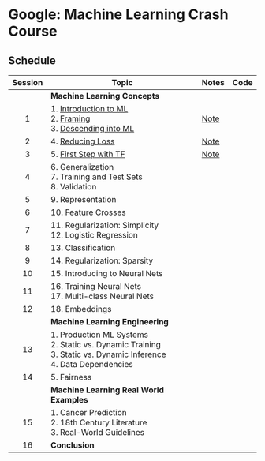 # Google: Machine Learning Crash Course

## Schedule
| Session 	| Topic                                                                                                                                                                                                                                                                                                                         	| Notes                                                                                                                                    	| Code 	|
|:-------:	|-------------------------------------------------------------------------------------------------------------------------------------------------------------------------------------------------------------------------------------------------------------------------------------------------------------------------------	|------------------------------------------------------------------------------------------------------------------------------------------	|:----:	|
|         	| **Machine Learning Concepts**                                                                                                                                                                                                                                                                                                 	|                                                                                                                                          	|      	|
|    1    	| 1. [Introduction to ML](https://developers.google.com/machine-learning/crash-course/ml-intro)</br> 2. [Framing](https://developers.google.com/machine-learning/crash-course/framing/video-lecture)</br> 3. [Descending into ML](https://developers.google.com/machine-learning/crash-course/descending-into-ml/video-lecture) 	| [Note](https://github.com/RichoHan/course-training/tree/google-ml-crash-course/artificial-intelligence/google-ml-crash-course/session-1) 	|      	|
|    2    	| 4. [Reducing Loss](https://developers.google.com/machine-learning/crash-course/reducing-loss/video-lecture)                                                                                                                                                                                                                   	| [Note](https://github.com/RichoHan/course-training/tree/google-ml-crash-course/artificial-intelligence/google-ml-crash-course/session-2) 	|      	|
|    3    	| 5. [First Step with TF](https://developers.google.com/machine-learning/crash-course/first-steps-with-tensorflow/video-lecture)                                                                                                                                                                                                	| [Note](https://github.com/RichoHan/course-training/tree/google-ml-crash-course/artificial-intelligence/google-ml-crash-course/session-3) 	|      	|
|    4    	| 6. Generalization</br> 7. Training and Test Sets</br> 8. Validation                                                                                                                                                                                                                                                           	|                                                                                                                                          	|      	|
|    5    	| 9. Representation                                                                                                                                                                                                                                                                                                             	|                                                                                                                                          	|      	|
|    6    	| 10. Feature Crosses                                                                                                                                                                                                                                                                                                           	|                                                                                                                                          	|      	|
|    7    	| 11. Regularization: Simplicity</br> 12. Logistic Regression                                                                                                                                                                                                                                                                   	|                                                                                                                                          	|      	|
|    8    	| 13. Classification                                                                                                                                                                                                                                                                                                            	|                                                                                                                                          	|      	|
|    9    	| 14. Regularization: Sparsity                                                                                                                                                                                                                                                                                                  	|                                                                                                                                          	|      	|
|    10   	| 15. Introducing to Neural Nets                                                                                                                                                                                                                                                                                                	|                                                                                                                                          	|      	|
|    11   	| 16. Training Neural Nets</br> 17. Multi-class Neural Nets                                                                                                                                                                                                                                                                     	|                                                                                                                                          	|      	|
|    12   	| 18. Embeddings                                                                                                                                                                                                                                                                                                                	|                                                                                                                                          	|      	|
|         	| **Machine Learning Engineering**                                                                                                                                                                                                                                                                                              	|                                                                                                                                          	|      	|
|    13   	| 1. Production ML Systems</br> 2. Static vs. Dynamic Training</br> 3. Static vs. Dynamic Inference</br> 4. Data Dependencies                                                                                                                                                                                                   	|                                                                                                                                          	|      	|
|    14   	| 5. Fairness                                                                                                                                                                                                                                                                                                                   	|                                                                                                                                          	|      	|
|         	| **Machine Learning Real World Examples**                                                                                                                                                                                                                                                                                      	|                                                                                                                                          	|      	|
|    15   	| 1. Cancer Prediction</br> 2. 18th Century Literature</br> 3. Real-World Guidelines                                                                                                                                                                                                                                            	|                                                                                                                                          	|      	|
|    16   	| **Conclusion**                                                                                                                                                                                                                                                                                                                	|                                                                                                                                          	|      	|
